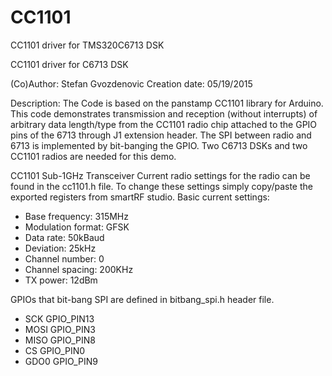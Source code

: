 # CC1101
CC1101 driver for TMS320C6713 DSK

CC1101 driver for C6713 DSK

(Co)Author: Stefan Gvozdenovic
Creation date: 05/19/2015

Description: The Code is based on the panstamp CC1101 library for Arduino. This code
demonstrates transmission and reception (without interrupts) of
arbitrary data length/type from the CC1101 radio chip attached to the
GPIO pins of the 6713 through J1 extension header. The SPI between radio
and 6713 is implemented by bit-banging the GPIO. Two C6713 DSKs and two CC1101
radios are needed for this demo.


CC1101 Sub-1GHz Transceiver
Current radio settings for the radio can be found in the cc1101.h file. To change these 
settings simply copy/paste the exported registers from smartRF studio.
Basic current settings:
* Base frequency:     315MHz
* Modulation format:  GFSK
* Data rate:          50kBaud
* Deviation:          25kHz
* Channel number:     0
* Channel spacing:    200KHz
* TX power:           12dBm
                

GPIOs that bit-bang SPI are defined in bitbang_spi.h header file.
* SCK	GPIO_PIN13
* MOSI	GPIO_PIN3
* MISO	GPIO_PIN8
* CS	GPIO_PIN0
* GDO0	GPIO_PIN9


